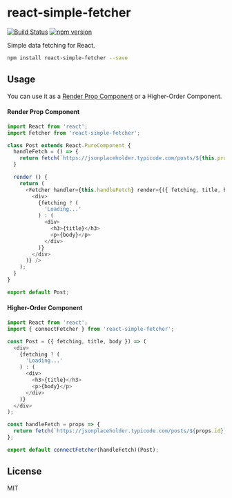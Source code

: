 # react-simple-fetcher
[![Build Status](https://travis-ci.org/ruanmer/react-simple-fetcher.svg?branch=master)](https://travis-ci.org/ruanmer/react-simple-fetcher)
[![npm version](https://img.shields.io/npm/v/react-simple-fetcher.svg?style=flat-square)](https://www.npmjs.com/package/react-simple-fetcher)

Simple data fetching for React.

```bash
npm install react-simple-fetcher --save
```

## Usage
You can use it as a [Render Prop Component](https://cdb.reacttraining.com/use-a-render-prop-50de598f11ce) or a Higher-Order Component.

#### Render Prop Component
```js
import React from 'react';
import Fetcher from 'react-simple-fetcher';

class Post extends React.PureComponent {
  handleFetch = () => {
    return fetch(`https://jsonplaceholder.typicode.com/posts/${this.props.id}`).then(response => response.json());
  }

  render () {
    return (
      <Fetcher handler={this.handleFetch} render={({ fetching, title, body }) => (
        <div>
          {fetching ? (
            'Loading...'
          ) : (
            <div>
              <h3>{title}</h3>
              <p>{body}</p>
            </div>
          )}
        </div>
      )} />
    );
  }
}

export default Post;
```

#### Higher-Order Component
```js
import React from 'react';
import { connectFetcher } from 'react-simple-fetcher';

const Post = ({ fetching, title, body }) => (
  <div>
    {fetching ? (
      'Loading...'
    ) : (
      <div>
        <h3>{title}</h3>
        <p>{body}</p>
      </div>
    )}
  </div>
);

const handleFetch = props => {
  return fetch(`https://jsonplaceholder.typicode.com/posts/${props.id}`).then(response => response.json());
};

export default connectFetcher(handleFetch)(Post);
```

## License

MIT

